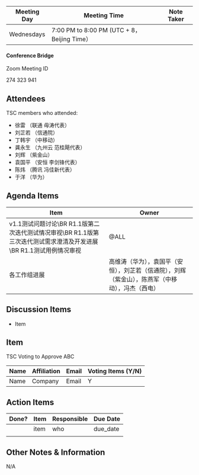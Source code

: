 | Meeting Day | Meeting Time                                | Note Taker |
| ----------- | ------------------------------------------- | ---------- |
| Wednesdays  | 7:00 PM to 8:00 PM (UTC + 8，Beijing Time） |            |

#### Conference Bridge

Zoom Meeting ID

274 323 941

## Attendees

TSC members who attended:

- 徐雷 （联通 毋涛代表）
- 刘芷若 （信通院）     
- 丁韩宇  （中移动）    
- 龚永生   （九州云 范桂飓代表）      
- 刘辉      （紫金山）     
- 袁国平   （安恒 李剑锋代表） 
- 陈炜  （腾讯 冯佳新代表）    
- 于洋      （华为）    

## Agenda Items

| Item                  | Owner                                                        |
| --------------------- | ------------------------------------------------------------ |
| v1.1测试问题讨论\BR R1.1版第二次迭代测试情况审视\BR R1.1版第三次迭代测试需求澄清及开发进展\BR R1.1测试用例情况审视 | @ALL                                                      |
| 各工作组进展          | 高维涛（华为），袁国平（安恒），刘芷若（信通院），刘辉（紫金山），陈燕军（中移动），冯杰（西电） |


## Discussion Items

- Item

## Item

TSC Voting to Approve ABC

| **Name** | **Affiliation** | **Email** | **Voting Items (Y/N)** |
| -------- | --------------- | --------- | ---------------------- |
| Name     | Company         | Email     | Y                      |


## Action Items

| Done? | Item | Responsible | Due Date |
| ----- | ---- | ----------- | -------- |
|       | item | who         | due_date |
|       |      |             |          |

## Other Notes & Information

N/A